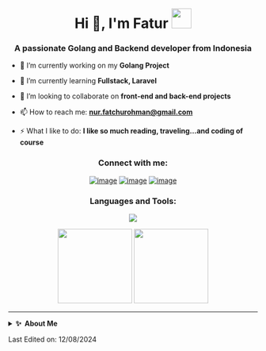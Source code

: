 <h1 align="center">Hi 👋, I'm Fatur <img height="40" src="https://emoji.gg/assets/emoji/7333-parrotdance.gif"></h1>
<h3 align="center">A passionate Golang and Backend developer from Indonesia</h3>

- 🔭 I’m currently working on my **Golang Project**

- 🌱 I’m currently learning **Fullstack, Laravel**

- 👯 I’m looking to collaborate on **front-end and back-end projects**

- 📫 How to reach me: **nur.fatchurohman@gmail.com**

- ⚡ What I like to do: **I like so much reading, traveling...and coding of course**

<h3 align="center">Connect with me:</h3>
<div align="center">

[![image](https://img.shields.io/badge/LinkedIn-0077B5?style=for-the-badge&logo=linkedin&logoColor=white)](https://www.linkedin.com/in/nur-fatchurohman-bab637152/)
[![image](https://img.shields.io/badge/Instagram-E4405F?style=for-the-badge&logo=instagram&logoColor=white)](https://www.instagram.com/fatur_fawkes/)
[![image](https://img.shields.io/badge/Gmail-D14836?style=for-the-badge&logo=gmail&logoColor=white)](mailto:nur.faturohman28@gmail.com)
  
</div>

<h3 align="center">Languages and Tools:</h3>

<p align="center"> 
  <a href="https://skillicons.dev">
    <img src="https://skillicons.dev/icons?i=go,laravel,git,kubernetes,docker,rabbitmq,redis,mysql,postgres,postman,linux" />
  </a>
</p>

<p align= "center">
  <img height= "150" src="https://github-readme-stats.vercel.app/api?username=FaturFawkes&theme=react&show_icons=true&include_all_commits=true" />
  <img height= "150" src="https://github-readme-stats.vercel.app/api/top-langs/?username=FaturFawkes&theme=react&layout=compact" />
</p>

------


<details>
  <summary><b>✨&nbsp;&nbsp;About&nbsp;Me</b></summary>
  <br/>
  
I am a Backend Developer with 2 years of experience in developing applications or software.

### My Opensource Story
All of my projects are released as open-source on GitHub, this includes some of my GitHub trending projects:
- [Wakaf Alhambra: Empowering Foundations, Enriching Lives](https://wakafalhambra.com) - WakafAlhambra is a powerful app designed to help foundations streamline their humanitarian efforts. It connects donors, volunteers, and those in need, creating a collaborative platform that amplifies social impact.
- [Mentutor](https://github.com/Capstone-Group3-Mentutor/Back_End) - An application for task management for teachers and students in school. The teacher can be easier to give tasks for students and students can be easier to submit an assignment from teacher on the same platform.
- [Healthy Mart](https://github.com/E-Commerce-App-Team-5/Back-End) - If you want to be a seller and buyer at the same time, this app can realize your imagine. I made an application for a meet between the seller and buyer in the same place. This app has integrated with a payment gateway. Buyers can pay with many payment options which available in Indonesia.

I learned PHP when I was in school and took some classes for mastering the backend with go. There's will be my long journey for my life in programming because I love it

</details>

Last Edited on: 12/08/2024
